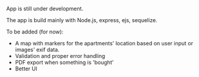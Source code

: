 App is still under development.

The app is build mainly with Node.js, express, ejs, sequelize.

To be added (for now):
- A map with markers for the apartments' location based on user input or images' exif data.
- Validation and proper error handling
- PDF export when something is 'bought'
- Better UI